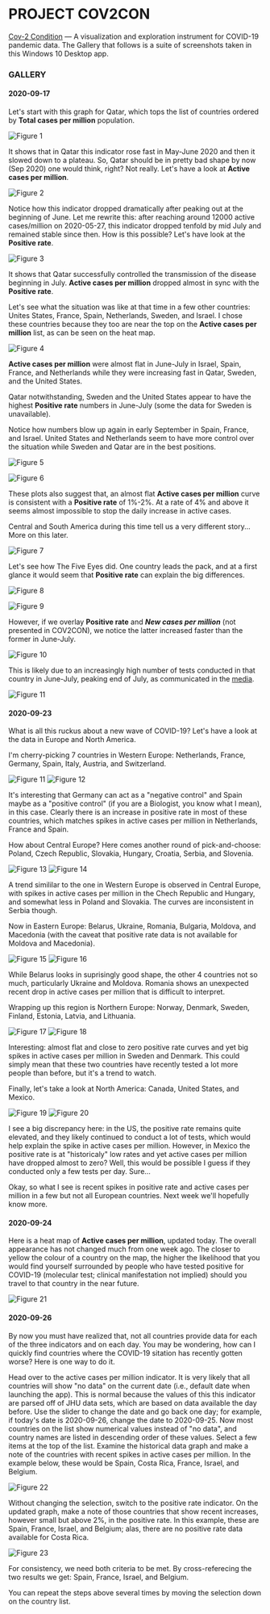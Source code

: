 # PROJECT COV2CON

<a href="https://github.com/pegasone/cov2con">Cov-2 Condition</a> — A visualization and exploration instrument for COVID-19 pandemic data. The Gallery that follows is a suite of screenshots taken in this Windows 10 Desktop app.

<h3>GALLERY</h3>

<h4>2020-09-17</h4>

Let's start with this graph for Qatar, which tops the list of countries ordered by <b>Total cases per million</b> population.

![Figure 1](/img/img002.png)

It shows that in Qatar this indicator rose fast in May-June 2020 and then it slowed down to a plateau. So, Qatar should be in pretty bad shape by now (Sep 2020) one would think, right? Not really. Let's have a look at <b>Active cases per million</b>.

![Figure 2](/img/img004.png)

Notice how this indicator dropped dramatically after peaking out at the beginning of June. Let me rewrite this: after reaching around 12000 active cases/million on 2020-05-27, this indicator dropped tenfold by mid July and remained stable since then. How is this possible? Let's have look at the <b>Positive rate</b>.

![Figure 3](/img/img003.png)

It shows that Qatar successfully controlled the transmission of the disease beginning in July. <b>Active cases per million</b> dropped almost in sync with the <b>Positive rate</b>.

Let's see what the situation was like at that time in a few other countries: Unites States, France, Spain, Netherlands, Sweden, and Israel. I chose these countries because they too are near the top on the <b>Active cases per million</b> list, as can be seen on the heat map.

![Figure 4](/img/img012.png)

<b>Active cases per million</b> were almost flat in June-July in Israel, Spain, France, and Netherlands while they were increasing fast in Qatar, Sweden, and the United States.

Qatar notwithstanding, Sweden and the United States appear to have the highest <b>Positive rate</b> numbers in June-July (some the data for Sweden is unavailable).

Notice how numbers blow up again in early September in Spain, France, and Israel. United States and Netherlands seem to have more control over the situation while Sweden and Qatar are in the best positions.

![Figure 5](/img/img011.png)

![Figure 6](/img/img013.png)

These plots also suggest that, an almost flat <b>Active cases per million</b> curve is consistent with a <b>Positive rate</b> of 1%-2%. At a rate of 4% and above it seems almost impossible to stop the daily increase in active cases. 

Central and South America during this time tell us a very different story... More on this later.

![Figure 7](/img/img006.png)

Let's see how The Five Eyes did. One country leads the pack, and at a first glance it would seem that <b>Positive rate</b> can explain the big differences.

![Figure 8](/img/img014.png)

![Figure 9](/img/img015.png)

However, if we overlay <b>Positive rate</b> and <i><b>New cases per million</b></i> (not presented in COV2CON), we notice the latter increased faster than the former in June-July. 

![Figure 10](/img/img001.png)

This is likely due to an increasingly high number of tests conducted in that country in June-July, peaking end of July, as communicated in the [media](https://www.statista.com/statistics/1111601/covid-19-tests-carried-out-daily-in-the-us/).

![Figure 11](/img/img016.png)


<h4>2020-09-23</h4>

What is all this ruckus about a new wave of COVID-19? Let's have a look at the data in Europe and North America.

I'm cherry-picking 7 countries in Western Europe: Netherlands, France, Germany, Spain, Italy, Austria, and Switzerland.

![Figure 11](/img/img017.png)
![Figure 12](/img/img018.png)

It's interesting that Germany can act as a "negative control" and Spain maybe as a "positive control" (if you are a Biologist, you know what I mean), in this case. Clearly there is an increase in positive rate in most of these countries, which matches spikes in active cases per million in Netherlands, France and Spain.

How about Central Europe? Here comes another round of pick-and-choose: Poland, Czech Republic, Slovakia, Hungary, Croatia, Serbia, and Slovenia.

![Figure 13](/img/img019.png)
![Figure 14](/img/img020.png)

A trend simililar to the one in Western Europe is observed in Central Europe, with spikes in active cases per million in the Chech Republic and Hungary, and somewhat less in Poland and Slovakia. The curves are inconsistent in Serbia though.

Now in Eastern Europe: Belarus, Ukraine, Romania, Bulgaria, Moldova, and Macedonia (with the caveat that positive rate data is not available for Moldova and Macedonia).

![Figure 15](/img/img021.png)
![Figure 16](/img/img022.png)

While Belarus looks in suprisingly good shape, the other 4 countries not so much, particularly Ukraine and Moldova. Romania shows an unexpected recent drop in active cases per million that is difficult to interpret.

Wrapping up this region is Northern Europe: Norway, Denmark, Sweden, Finland, Estonia, Latvia, and Lithuania.

![Figure 17](/img/img023.png)
![Figure 18](/img/img024.png)

Interesting: almost flat and close to zero positive rate curves and yet big spikes in active cases per million in Sweden and Denmark. This could simply mean that these two countries have recently tested a lot more people than before, but it's a trend to watch.

Finally, let's take a look at North America: Canada, United States, and Mexico.

![Figure 19](/img/img025.png)
![Figure 20](/img/img026.png)

I see a big discrepancy here: in the US, the positive rate remains quite elevated, and they likely continued to conduct a lot of tests, which would help explain the spike in active cases per million. However, in Mexico the positive rate is at "historicaly" low rates and yet active cases per million have dropped almost to zero? Well, this would be possible I guess if they conducted only a few tests per day. Sure...

Okay, so what I see is recent spikes in positive rate and active cases per million in a few but not all European countries. Next week we'll hopefully know more.


<h4>2020-09-24</h4>

Here is a heat map of <b>Active cases per million</b>, updated today. The overall appearance has not changed much from one week ago. The closer to yellow the colour of a country on the map, the higher the likelihood that you would find yourself surrounded by people who have tested positive for COVID-19 (molecular test; clinical manifestation not implied) should you travel to that country in the near future.

![Figure 21](/img/img027.png)


<h4>2020-09-26</h4>

By now you must have realized that, not all countries provide data for each of the three indicators and on each day. You may be wondering, how can I quickly find  countries where the COVID-19 sitation has recently gotten worse? Here is one way to do it.

Head over to the active cases per million indicator. It is very likely that all countries will show "no data" on the current date (i.e., default date when launching the app). This is normal because the values of this this indicator are parsed off of JHU data sets, which are based on data available the day before. Use the slider to change the date and go back one day; for example, if today's date is 2020-09-26, change the date to 2020-09-25. Now most countries on the list show numerical values instead of "no data", and country names are listed in descending order of these values. Select a few items at the top of the list. Examine the historical data graph and make a note of the countries with recent spikes in active cases per million. In the example below, these would be Spain, Costa Rica, France, Israel, and Belgium. 

![Figure 22](/img/img028.png)

Without changing the  selection, switch to the positive rate indicator. On the updated graph, make a note of those countries that show recent increases, however small but above 2%, in the positive rate. In this example, these are Spain, France, Israel, and Belgium; alas, there are no positive rate data available for Costa Rica. 

![Figure 23](/img/img029.png)

For consistency, we need both criteria to be met. By cross-referecing the two results we get: Spain, France, Israel, and Belgium. 

You can repeat the steps above several times by moving the selection down on the country list.
